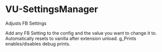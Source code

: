 # VU-SettingsManager
Adjusts FB Settings


Add any FB Setting to the config and the value you want to change it to. Automatically resets to vanilla after extension unload.
g_Prints enables/disables debug prints.
